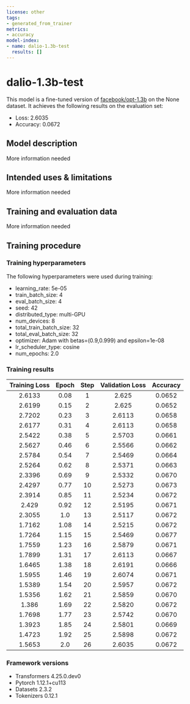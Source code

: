 ```yaml
---
license: other
tags:
- generated_from_trainer
metrics:
- accuracy
model-index:
- name: dalio-1.3b-test
  results: []
---
```


<!-- This model card has been generated automatically according to the information the Trainer had access to. You
should probably proofread and complete it, then remove this comment. -->

# dalio-1.3b-test

This model is a fine-tuned version of [facebook/opt-1.3b](https://huggingface.co/facebook/opt-1.3b) on the None dataset.
It achieves the following results on the evaluation set:
- Loss: 2.6035
- Accuracy: 0.0672

## Model description

More information needed

## Intended uses & limitations

More information needed

## Training and evaluation data

More information needed

## Training procedure

### Training hyperparameters

The following hyperparameters were used during training:
- learning_rate: 5e-05
- train_batch_size: 4
- eval_batch_size: 4
- seed: 42
- distributed_type: multi-GPU
- num_devices: 8
- total_train_batch_size: 32
- total_eval_batch_size: 32
- optimizer: Adam with betas=(0.9,0.999) and epsilon=1e-08
- lr_scheduler_type: cosine
- num_epochs: 2.0

### Training results

| Training Loss | Epoch | Step | Validation Loss | Accuracy |
|:-------------:|:-----:|:----:|:---------------:|:--------:|
| 2.6133        | 0.08  | 1    | 2.625           | 0.0652   |
| 2.6199        | 0.15  | 2    | 2.625           | 0.0652   |
| 2.7202        | 0.23  | 3    | 2.6113          | 0.0658   |
| 2.6177        | 0.31  | 4    | 2.6113          | 0.0658   |
| 2.5422        | 0.38  | 5    | 2.5703          | 0.0661   |
| 2.5627        | 0.46  | 6    | 2.5566          | 0.0662   |
| 2.5784        | 0.54  | 7    | 2.5469          | 0.0664   |
| 2.5264        | 0.62  | 8    | 2.5371          | 0.0663   |
| 2.3396        | 0.69  | 9    | 2.5332          | 0.0670   |
| 2.4297        | 0.77  | 10   | 2.5273          | 0.0673   |
| 2.3914        | 0.85  | 11   | 2.5234          | 0.0672   |
| 2.429         | 0.92  | 12   | 2.5195          | 0.0671   |
| 2.3055        | 1.0   | 13   | 2.5117          | 0.0672   |
| 1.7162        | 1.08  | 14   | 2.5215          | 0.0672   |
| 1.7264        | 1.15  | 15   | 2.5469          | 0.0677   |
| 1.7559        | 1.23  | 16   | 2.5879          | 0.0671   |
| 1.7899        | 1.31  | 17   | 2.6113          | 0.0667   |
| 1.6465        | 1.38  | 18   | 2.6191          | 0.0666   |
| 1.5955        | 1.46  | 19   | 2.6074          | 0.0671   |
| 1.5389        | 1.54  | 20   | 2.5957          | 0.0672   |
| 1.5356        | 1.62  | 21   | 2.5859          | 0.0670   |
| 1.386         | 1.69  | 22   | 2.5820          | 0.0672   |
| 1.7698        | 1.77  | 23   | 2.5742          | 0.0670   |
| 1.3923        | 1.85  | 24   | 2.5801          | 0.0669   |
| 1.4723        | 1.92  | 25   | 2.5898          | 0.0672   |
| 1.5653        | 2.0   | 26   | 2.6035          | 0.0672   |


### Framework versions

- Transformers 4.25.0.dev0
- Pytorch 1.12.1+cu113
- Datasets 2.3.2
- Tokenizers 0.12.1
